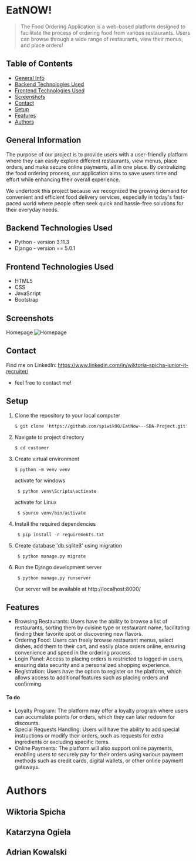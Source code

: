 # EatNOW!
> The Food Ordering Application is a web-based platform designed to facilitate the process of ordering food from various restaurants. Users can browse through a wide range of restaurants, view their menus, and place orders!



## Table of Contents
* [General Info](#general-information)
* [Backend Technologies Used](#backend-technologies-used)
* [Frontend Technologies Used](#frontend-technologies-used)
* [Screenshots](#screenshots)
* [Contact](#contact)
* [Setup](#setup)
* [Features](#features)
* [Authors](#authors)




## General Information
The purpose of our project is to provide users with a user-friendly platform where they can easily explore different restaurants, view menus, place orders, and make secure online payments, all in one place. By centralizing the food ordering process, our application aims to save users time and effort while enhancing their overall experience.

We undertook this project because we recognized the growing demand for convenient and efficient food delivery services, especially in today's fast-paced world where people often seek quick and hassle-free solutions for their everyday needs. 



## Backend Technologies Used
- Python - version 3.11.3
- Django - version == 5.0.1 


## Frontend Technologies Used
- HTML5
- CSS
- JavaScript
- Bootstrap



## Screenshots
Homepage
![Homepage](C:\zdPytPol\EatNow---SDA-Project\static\eatnow1.png)



## Contact
Find me on LinkedIn: https://www.linkedin.com/in/wiktoria-spicha-junior-it-recruiter/ 
- feel free to contact me!



## Setup
1. Clone the repository to your local computer

       $ git clone 'https://github.com/spiwik98/EatNow---SDA-Project.git'


2. Navigate to project directory

       $ cd customer


3. Create virtual environment

       $ python -m venv venv

      activate for windows
        
        $ python venv\Scripts\activate

      activate for Linux

        $ source venv/bin/activate
     

4. Install the required dependencies

        $ pip install -r requirements.txt

5. Create database 'db.sqlite3' using migration

        $ python manage.py migrate
   

6. Run the Django development server

        $ python manage.py runserver 

    Our server will be available at http://localhost:8000/



## Features
* Browsing Restaurants: Users have the ability to browse a list of restaurants, sorting them by cuisine type or restaurant name, facilitating finding their favorite spot or discovering new flavors.
* Ordering Food: Users can freely browse restaurant menus, select dishes, add them to their cart, and easily place orders online, ensuring convenience and speed in the ordering process.
* Login Panel: Access to placing orders is restricted to logged-in users, ensuring data security and a personalized shopping experience.
* Registration: Users have the option to register on the platform, which allows access to additional features such as placing orders and confirming 


#### To do
  * Loyalty Program: The platform may offer a loyalty program where users can accumulate points for orders, which they can later redeem for discounts.
  * Special Requests Handling: Users will have the ability to add special instructions or modify their orders, such as requests for extra ingredients or excluding specific items.
  * Online Payments: The platform will also support online payments, enabling users to securely pay for their orders using various payment methods such as credit cards, digital wallets, or other online payment gateways.



# Authors
  ## Wiktoria Spicha
  ## Katarzyna Ogiela
  ## Adrian Kowalski
